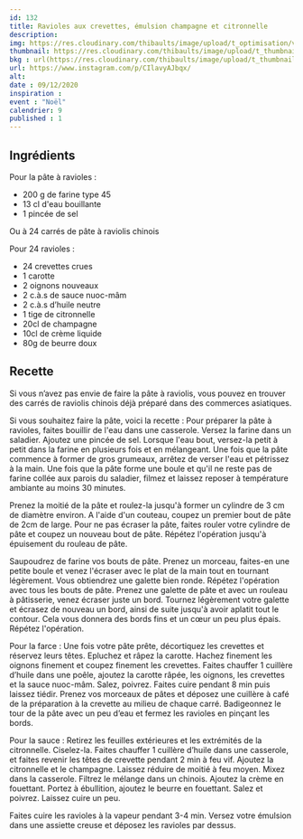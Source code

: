 ```yaml
---
id: 132
title: Ravioles aux crevettes, émulsion champagne et citronnelle
description: 
img: https://res.cloudinary.com/thibaults/image/upload/t_optimisation/v1607508153/Recipes/20201209_ravioles_crevettes_champagne.jpg
thumbnail: https://res.cloudinary.com/thibaults/image/upload/t_thumbnail_josie/v1607508153/Recipes/20201209_ravioles_crevettes_champagne.jpg
bkg : url(https://res.cloudinary.com/thibaults/image/upload/t_thumbnail_josie/v1607508153/Recipes/20201209_ravioles_crevettes_champagne.jpg)
url: https://www.instagram.com/p/CIlavyAJbqx/
alt: 
date : 09/12/2020
inspiration : 
event : "Noël"
calendrier: 9
published : 1
---
```


## Ingrédients
Pour la pâte à ravioles :
 - 200 g de farine type 45
 - 13 cl d'eau bouillante
 - 1 pincée de sel 

Ou à 24 carrés de pâte à raviolis chinois 

Pour 24 ravioles :
 - 24 crevettes crues
 - 1 carotte
 - 2 oignons nouveaux
 - 2 c.à.s de sauce nuoc-mâm
 - 2 c.à.s d’huile neutre
 - 1 tige de citronnelle
 - 20cl de champagne
 - 10cl de crème liquide
 - 80g de beurre doux

## Recette
Si vous n’avez pas envie de faire la pâte à raviolis, vous pouvez en trouver des carrés de raviolis chinois déjà préparé dans des commerces asiatiques. 

Si vous souhaitez faire la pâte, voici la recette : Pour préparer la pâte à ravioles, faites bouillir de l'eau dans une casserole. Versez la farine dans un saladier. Ajoutez une pincée de sel. Lorsque l'eau bout, versez-la petit à petit dans la farine en plusieurs fois et en mélangeant. Une fois que la pâte commence à former de gros grumeaux, arrêtez de verser l'eau et pétrissez à la main. Une fois que la pâte forme une boule et qu'il ne reste pas de farine collée aux parois du saladier, filmez et laissez reposer à température ambiante au moins 30 minutes.

Prenez la moitié de la pâte et roulez-la jusqu'à former un cylindre de 3 cm de diamètre environ. A l'aide d'un couteau, coupez un premier bout de pâte de 2cm de large. Pour ne pas écraser la pâte, faites rouler votre cylindre de pâte et coupez un nouveau bout de pâte. Répétez l'opération jusqu'à épuisement du rouleau de pâte. 

Saupoudrez de farine vos bouts de pâte. Prenez un morceau, faites-en une petite boule et venez l'écraser avec le plat de la main tout en tournant légèrement. Vous obtiendrez une galette bien ronde. Répétez l'opération avec tous les bouts de pâte. Prenez une galette de pâte et avec un rouleau à pâtisserie, venez écraser juste un bord. Tournez légèrement votre galette et écrasez de nouveau un bord, ainsi de suite jusqu'à avoir aplatit tout le contour. Cela vous donnera des bords fins et un cœur un peu plus épais. Répétez l'opération.

Pour la farce : 
Une fois votre pâte prête, décortiquez les crevettes et réservez leurs têtes. Epluchez et râpez la carotte. Hachez finement les oignons finement et coupez finement les crevettes. Faites chauffer 1 cuillère d’huile dans une poêle, ajoutez la carotte râpée, les oignons, les crevettes et la sauce nuoc-mâm. Salez, poivrez. Faites cuire pendant 8 min puis laissez tiédir. Prenez vos morceaux de pâtes et déposez une cuillère à café de la préparation à la crevette au milieu de chaque carré. Badigeonnez le tour de la pâte avec un peu d’eau et fermez les ravioles en pinçant les bords.

Pour la sauce : Retirez les feuilles extérieures et les extrémités de la citronnelle. Ciselez-la.  Faites chauffer 1 cuillère d’huile dans une casserole, et faites revenir les têtes de crevette pendant 2 min à feu vif. Ajoutez la citronnelle et le champagne. Laissez réduire de moitié à feu moyen. Mixez dans la casserole. Filtrez le mélange dans un chinois. Ajoutez la crème en fouettant. Portez à ébullition, ajoutez le beurre en fouettant. Salez et poivrez. Laissez cuire un peu.

Faites cuire les ravioles à la vapeur pendant 3-4 min. Versez votre émulsion dans une assiette creuse et déposez les ravioles par dessus.